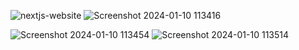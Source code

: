 
![nextjs-website](https://github.com/poojahooda22/nextjs_portfolio/assets/91055527/a575f2ec-05c7-4b11-a611-3e53ebd03a84)
![Screenshot 2024-01-10 113416](https://github.com/poojahooda22/nextjs_portfolio/assets/91055527/d46945c1-7848-496f-9bc3-523247332374)







![Screenshot 2024-01-10 113454](https://github.com/poojahooda22/nextjs_portfolio/assets/91055527/fdf2490b-36d9-47ec-a0e1-2abf7dcfe4b9)
![Screenshot 2024-01-10 113514](https://github.com/poojahooda22/nextjs_portfolio/assets/91055527/4762d422-1023-4ded-8145-cce99e4e008c)
